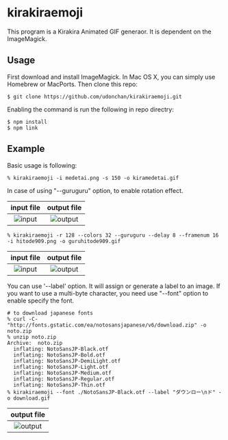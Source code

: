 # kirakiraemoji

This program is a Kirakira Animated GIF generaor. It is dependent on the ImageMagick.

## Usage

First download and install ImageMagick. In Mac OS X, you can simply use Homebrew or MacPorts. Then clone this repo:

```
$ git clone https://github.com/udonchan/kirakiraemoji.git

```

Enabling the command is run the following in repo directry:


```
$ npm install
$ npm link
```

## Example

Basic usage is following:

```
% kirakiraemoji -i medetai.png -s 150 -o kiramedetai.gif
```

In case of using "--guruguru" option, to enable rotation effect.

| input file  | output file  |
|:-:|:-:|
| ![input](https://raw.githubusercontent.com/udonchan/kirakiraemoji/master/img/medetai.png)  | ![output](https://raw.githubusercontent.com/udonchan/kirakiraemoji/master/img/kiramedetai.gif)  |

```
% kirakiraemoji -r 128 --colors 32 --guruguru --delay 8 --framenum 16 -i hitode909.png -o guruhitode909.gif
```

| input file  | output file  |
|:-:|:-:|
| ![input](https://raw.githubusercontent.com/udonchan/kirakiraemoji/master/img/hitode909.png)  | ![output](https://raw.githubusercontent.com/udonchan/kirakiraemoji/master/img/gurukirahitode909.gif)  |

You can use '--label' option. It will assign or generate a label to an image. If you want to use a multi-byte character, you need use "--font" option to enable specify the font.

```
# to download japanese fonts 
% curl -C- "http://fonts.gstatic.com/ea/notosansjapanese/v6/download.zip" -o noto.zip
% unzip noto.zip 
Archive:  noto.zip
  inflating: NotoSansJP-Black.otf    
  inflating: NotoSansJP-Bold.otf     
  inflating: NotoSansJP-DemiLight.otf  
  inflating: NotoSansJP-Light.otf    
  inflating: NotoSansJP-Medium.otf   
  inflating: NotoSansJP-Regular.otf  
  inflating: NotoSansJP-Thin.otf
% kirakiraemoji --font ./NotoSansJP-Black.otf --label "ダウンロー\nド" -o download.gif
```
| output file  |
|:-:|
| ![output](https://raw.githubusercontent.com/udonchan/kirakiraemoji/master/img/download.gif)  | 
